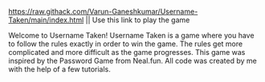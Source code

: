 https://raw.githack.com/Varun-Ganeshkumar/Username-Taken/main/index.html || Use this link to play the game 

Welcome to Username Taken! Username Taken is a game where you have to follow the rules exactly in order to win the game. The rules get more complicated and more difficult as the game progresses. 
This game was inspired by the Password Game from Neal.fun.
All code was created by me with the help of a few tutorials. 
